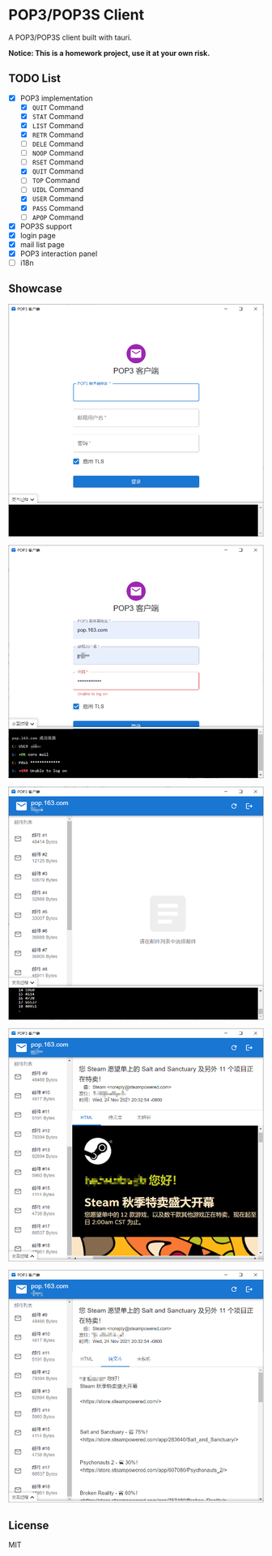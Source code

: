 # POP3/POP3S Client

A POP3/POP3S client built with tauri.

**Notice: This is a homework project, use it at your own risk.**

## TODO List

- [x] POP3 implementation
  - [x] `QUIT` Command
  - [x] `STAT` Command
  - [x] `LIST` Command
  - [x] `RETR` Command
  - [ ] `DELE` Command
  - [ ] `NOOP` Command
  - [ ] `RSET` Command
  - [x] `QUIT` Command
  - [ ] `TOP` Command
  - [ ] `UIDL` Command
  - [x] `USER` Command
  - [x] `PASS` Command
  - [ ] `APOP` Command
- [x] POP3S support
- [x] login page
- [x] mail list page
- [x] POP3 interaction panel
- [ ] i18n

## Showcase

![login_console](./img/login_console.png)

![wrong_username_and_password](./img/wrong_username_and_password.png)

![mail_list_console](./img/mail_list_console.png)

![mail_list_html_shown](./img/mail_list_html_shown.png)

![mail_list_text_shown](./img/mail_list_text_shown.png)

## License

MIT